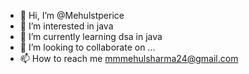- 👋 Hi, I’m @Mehulstperice
- 👀 I’m interested in java
- 🌱 I’m currently learning dsa in java
- 💞️ I’m looking to collaborate on ...
- 📫 How to reach me mmmehulsharma24@gmail.com

<!---
Mehulstperice/Mehulstperice is a ✨ special ✨ repository because its `README.md` (this file) appears on your GitHub profile.
You can click the Preview link to take a look at your changes.
--->
